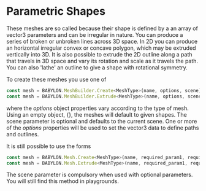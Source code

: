 # Parametric Shapes
These meshes are so called because their shape is defined by a an array of vector3 parameters and can be irregular in nature. You can produce a series of broken or unbroken lines across 3D space. In 2D you can  produce an horizontal irregular convex or concave polygon, which may be extruded vertically into 3D. It is also possible to extrude the 2D outline along a path that travels in 3D space and vary its rotation and scale as it travels the path. You can also 'lathe' an outline to give a shape with rotational symmetry. 

To create these meshes you use one of
```javascript
const mesh = BABYLON.MeshBuilder.Create<MeshType>(name, options, scene);
const mesh = BABYLON.MeshBuilder.Extrude<MeshType>(name, options, scene);
```
where the *options* object properties vary according to the type of mesh. Using an empty object, {}, the meshes will default to given shapes. The scene parameter is optional and defaults to the current scene. One or more of the *options* properties will be used to set the vector3 data to define paths and outlines.

It is still possible to use the forms

```javascript
const mesh = BABYLON.Mesh.Create<MeshType>(name, required_param1, required_param2, ..., scene, optional_parameter1, ........);
const mesh = BABYLON.Mesh.Extrude<MeshType>(name, required_param1, required_param2, ..., scene, optional_parameter1, ........);
```
The scene parameter is compulsory when used with optional parameters. You will still find this method in playgrounds.


